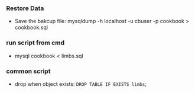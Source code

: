 ### Restore Data
* Save the bakcup file: mysqldump -h localhost -u cbuser -p cookbook > cookbook.sql


### run script from cmd
* mysql cookbook < limbs.sql


### common script
* drop when object exists: ```DROP TABLE IF EXISTS limbs```;

